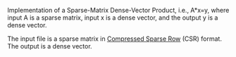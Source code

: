Implementation of a Sparse-Matrix Dense-Vector Product, i.e., A*x=y, 
where input A is a sparse matrix, input x is a dense vector, and the output y is a dense vector.  

The input file is a sparse matrix in [Compressed Sparse Row](https://en.wikipedia.org/wiki/Sparse_matrix) (CSR) format.
The output is a dense vector.
